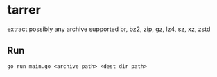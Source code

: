 # tarrer

extract possibly any archive supported br, bz2, zip, gz, lz4, sz, xz, zstd


## Run

`go run main.go <archive path> <dest dir path>`
